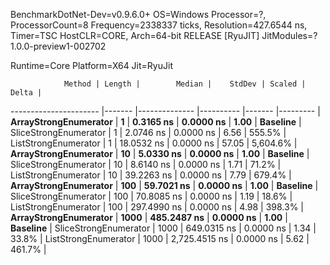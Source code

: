 
BenchmarkDotNet-Dev=v0.9.6.0+
OS=Windows
Processor=?, ProcessorCount=8
Frequency=2338337 ticks, Resolution=427.6544 ns, Timer=TSC
HostCLR=CORE, Arch=64-bit RELEASE [RyuJIT]
JitModules=?
1.0.0-preview1-002702

Runtime=Core  Platform=X64  Jit=RyuJit  

                Method | Length |        Median |    StdDev | Scaled |    Delta |
---------------------- |------- |-------------- |---------- |------- |--------- |
 **ArrayStrongEnumerator** |      **1** |     **0.3165 ns** | **0.0000 ns** |   **1.00** | **Baseline** |
 SliceStrongEnumerator |      1 |     2.0746 ns | 0.0000 ns |   6.56 |   555.5% |
  ListStrongEnumerator |      1 |    18.0532 ns | 0.0000 ns |  57.05 | 5,604.6% |
 **ArrayStrongEnumerator** |     **10** |     **5.0330 ns** | **0.0000 ns** |   **1.00** | **Baseline** |
 SliceStrongEnumerator |     10 |     8.6140 ns | 0.0000 ns |   1.71 |    71.2% |
  ListStrongEnumerator |     10 |    39.2263 ns | 0.0000 ns |   7.79 |   679.4% |
 **ArrayStrongEnumerator** |    **100** |    **59.7021 ns** | **0.0000 ns** |   **1.00** | **Baseline** |
 SliceStrongEnumerator |    100 |    70.8085 ns | 0.0000 ns |   1.19 |    18.6% |
  ListStrongEnumerator |    100 |   297.4990 ns | 0.0000 ns |   4.98 |   398.3% |
 **ArrayStrongEnumerator** |   **1000** |   **485.2487 ns** | **0.0000 ns** |   **1.00** | **Baseline** |
 SliceStrongEnumerator |   1000 |   649.0315 ns | 0.0000 ns |   1.34 |    33.8% |
  ListStrongEnumerator |   1000 | 2,725.4515 ns | 0.0000 ns |   5.62 |   461.7% |
